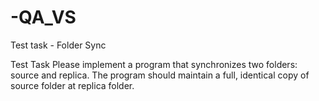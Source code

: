 # -QA_VS
Test task - Folder Sync

Test Task
Please implement a program that synchronizes two folders: source and replica.
The program should maintain a full, identical copy of source folder at replica
folder.
